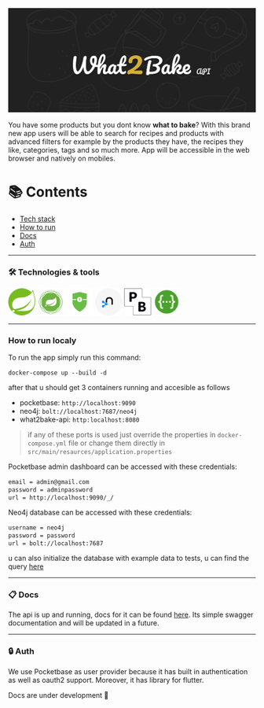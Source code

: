 <img src="./docs/assets/what2bake-baner2.png">

You have some products but you dont know **what to bake**?
With this brand new app users will be able to search for recipes and products with advanced filters 
for example by the products they have, the recipes they like, categories, tags and so much more. App will be accessible in the web browser and natively on mobiles.

[//]: # (### Code )

[//]: # (- [Api]&#40;https://github.com/poneciak57/WhatToBake-api&#41;)

[//]: # (- [Mobile Client]&#40;https://github.com/MineSwek/What2Bake-MobileApp&#41;)

[//]: # (- Web Client &#40;Coming soon&#41;)

[//]: # ()
[//]: # (### Deploys)

[//]: # (- [Api]&#40;http://132.226.204.66:81/swagger-doc/swagger-ui.html&#41;)

[//]: # (- Mobile Client &#40;Coming soon&#41;)

[//]: # (- Web Client &#40;Coming soon&#41;)


# :books: Contents

- [Tech stack][tstack]
- [How to run](#how-to-run)
- [Docs][docs]
- [Auth][auth]



---
### :hammer_and_wrench: Technologies & tools

<div>
    <img width="55" src="./docs/assets/icons/spring-original.svg">
    <img width="55" src="./docs/assets/icons/spring_webflux_logo.png">
    <img height="55" src="./docs/assets/icons/spring_security.png">
    <img width="55" src="./docs/assets/icons/neo4j.svg">
    <img width="55" src="./docs/assets/icons/pb.png">
    <img height="55" src="./docs/assets/icons/swagger.png">
</div>

---
### How to run localy

To run the app simply run this command:
```
docker-compose up --build -d
```
after that u should get 3 containers running and accesible as follows
- pocketbase: `http://localhost:9090`
- neo4j: `bolt://localhost:7687/neo4j`
- what2bake-api: `http:localhost:8080`
>if any of these ports is used just override the properties in `docker-compose.yml` file or change them directly in `src/main/resaurces/application.properties`

Pocketbase admin dashboard can be accessed with these credentials:
```
email = admin@gmail.com
password = adminpassword
url = http://localhost:9090/_/
```

Neo4j database can be accessed with these credentials:
```
username = neo4j
password = password
url = bolt://localhost:7687
```
u can also initialize the database with example data to tests, u can find the query [here](./src/main/resources/init.cypher) 

---
### :clipboard: Docs
The api is up and running, docs for it can be found [here](http://132.226.204.66:81/swagger-doc/swagger-ui.html).
Its simple swagger documentation and will be updated in a future.

---
### :lock: Auth
We use Pocketbase as user provider because it has built in authentication as well as oauth2 support. Moreover, it has library for flutter. 


Docs are under development 🚧

[tstack]: #hammer_and_wrench-technologies--tools
[docs]: #clipboard-docs
[auth]: #lock-auth
